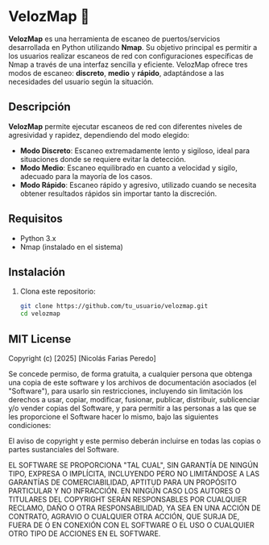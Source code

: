 # VelozMap 🚀

**VelozMap** es una herramienta de escaneo de puertos/servicios desarrollada en Python utilizando **Nmap**. Su objetivo principal es permitir a los usuarios realizar escaneos de red con configuraciones específicas de Nmap a través de una interfaz sencilla y eficiente. VelozMap ofrece tres modos de escaneo: **discreto**, **medio** y **rápido**, adaptándose a las necesidades del usuario según la situación.

## Descripción

**VelozMap** permite ejecutar escaneos de red con diferentes niveles de agresividad y rapidez, dependiendo del modo elegido:

- **Modo Discreto**: Escaneo extremadamente lento y sigiloso, ideal para situaciones donde se requiere evitar la detección.
- **Modo Medio**: Escaneo equilibrado en cuanto a velocidad y sigilo, adecuado para la mayoría de los casos.
- **Modo Rápido**: Escaneo rápido y agresivo, utilizado cuando se necesita obtener resultados rápidos sin importar tanto la discreción.

## Requisitos

- Python 3.x
- Nmap (instalado en el sistema)

## Instalación

1. Clona este repositorio:
   ```bash
   git clone https://github.com/tu_usuario/velozmap.git
   cd velozmap

## MIT License

Copyright (c) [2025] [Nicolás Farias Peredo]

Se concede permiso, de forma gratuita, a cualquier persona que obtenga una copia de este software y los archivos de documentación asociados (el "Software"), para usarlo sin restricciones, incluyendo sin limitación los derechos a usar, copiar, modificar, fusionar, publicar, distribuir, sublicenciar y/o vender copias del Software, y para permitir a las personas a las que se les proporcione el Software hacer lo mismo, bajo las siguientes condiciones:

El aviso de copyright y este permiso deberán incluirse en todas las copias o partes sustanciales del Software.

EL SOFTWARE SE PROPORCIONA "TAL CUAL", SIN GARANTÍA DE NINGÚN TIPO, EXPRESA O IMPLÍCITA, INCLUYENDO PERO NO LIMITÁNDOSE A LAS GARANTÍAS DE COMERCIABILIDAD, APTITUD PARA UN PROPÓSITO PARTICULAR Y NO INFRACCIÓN. EN NINGÚN CASO LOS AUTORES O TITULARES DEL COPYRIGHT SERÁN RESPONSABLES POR CUALQUIER RECLAMO, DAÑO O OTRA RESPONSABILIDAD, YA SEA EN UNA ACCIÓN DE CONTRATO, AGRAVIO O CUALQUIER OTRA ACCIÓN, QUE SURJA DE, FUERA DE O EN CONEXIÓN CON EL SOFTWARE O EL USO O CUALQUIER OTRO TIPO DE ACCIONES EN EL SOFTWARE.
